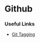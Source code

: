 # Github

### Useful Links
- [Git Tagging](https://stackoverflow.com/questions/35979642/what-is-git-tag-how-to-create-tags-how-to-checkout-git-remote-tags)